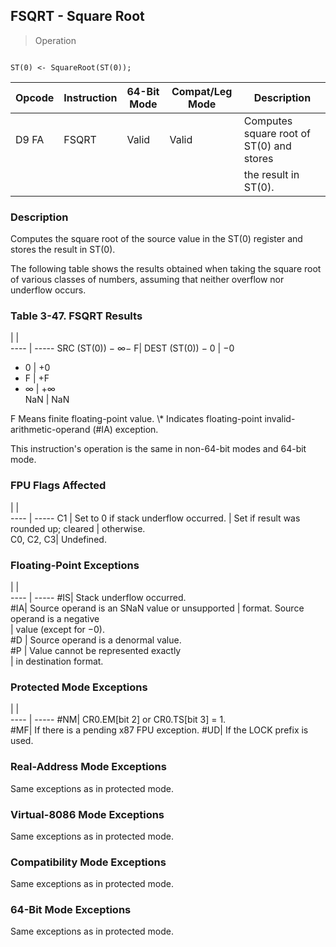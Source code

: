 ## FSQRT - Square Root

> Operation
``` slim

ST(0) <- SquareRoot(ST(0));

```

 Opcode| Instruction| 64-Bit Mode| Compat/Leg Mode| Description                             
 ---  | --- | --- | --- | ---
 D9 FA | FSQRT      | Valid      | Valid          | Computes square root of ST(0) and stores
       |            |            |                | the result in ST(0).                    

### Description
Computes the square root of the source value in the ST(0) register and stores
the result in ST(0).

The following table shows the results obtained when taking the square root of
various classes of numbers, assuming that neither overflow nor underflow occurs.


### Table 3-47. FSQRT Results
   | |  
---- | -----
 SRC (ST(0)) − ∞− F| DEST (ST(0))
 − 0               | −0          
 + 0               | +0          
 + F               | +F          
 + ∞               | +∞          
 NaN               | NaN         
<aside class="notification">
F Means finite floating-point value. \* Indicates floating-point invalid-arithmetic-operand
(#IA) exception.
</aside>

This instruction's operation is the same in non-64-bit modes and 64-bit mode.



### FPU Flags Affected
   | |  
---- | -----
 C1        | Set to 0 if stack underflow occurred.
           | Set if result was rounded up; cleared
           | otherwise.                           
 C0, C2, C3| Undefined.                           

### Floating-Point Exceptions
   | |  
---- | -----
 #IS| Stack underflow occurred.                     
 #IA| Source operand is an SNaN value or unsupported
    | format. Source operand is a negative          
    | value (except for −0).                        
 #D | Source operand is a denormal value.           
 #P | Value cannot be represented exactly           
    | in destination format.                        

### Protected Mode Exceptions
   | |  
---- | -----
 #NM| CR0.EM[bit 2] or CR0.TS[bit 3] = 1.     
 #MF| If there is a pending x87 FPU exception.
 #UD| If the LOCK prefix is used.             

### Real-Address Mode Exceptions
Same exceptions as in protected mode.


### Virtual-8086 Mode Exceptions
Same exceptions as in protected mode.


### Compatibility Mode Exceptions
Same exceptions as in protected mode.


### 64-Bit Mode Exceptions
Same exceptions as in protected mode.

